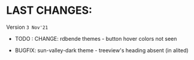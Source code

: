 # LAST CHANGES:


Version `3 Nov'21`

  - TODO  : CHANGE: rdbende themes - button hover colors not seen

  - BUGFIX: sun-valley-dark theme - treeview's heading absent (in alited)

